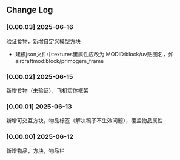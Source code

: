 ## Change Log

### [0.00.03] 2025-06-16
验证食物，新增自定义模型方块
- 建模json文件中textures里属性应改为 MODID:block/uv贴图名，如aircraftmod:block/primogem_frame

### [0.00.02] 2025-06-15
新增食物（未验证），飞机实体框架

### [0.00.01] 2025-06-13
新增可交互方块，物品标签（解决稿子不生效问题），覆盖物品属性

### [0.00.00] 2025-06-12
新增物品，方块，物品栏